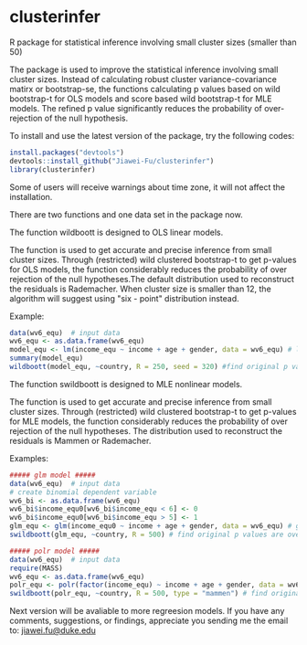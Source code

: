 # clusterinfer
R package for statistical inference involving small cluster sizes (smaller than 50)

The package is used to improve the statistical inference involving  small cluster sizes. Instead of calculating robust cluster variance-covariance  matirx or bootstrap-se, the functions calculating p values based on  wild bootstrap-t for OLS models and score based wild bootstrap-t for MLE models. The refined p value significantly reduces the probability of over-rejection of  the null hypothesis. 

To install and use the latest version of the package, try the following codes:
```r
install.packages("devtools")
devtools::install_github("Jiawei-Fu/clusterinfer")
library(clusterinfer)
```
Some of users will receive warnings about time zone, it will not affect the installation.

There are two functions and one data set in the package now.

The function wildboott is designed to OLS linear models.

The function is used to get accurate and precise inference from small cluster sizes. Through  (restricted) wild clustered bootstrap-t to get p-values for OLS models, the function considerably reduces the probability of over rejection of the null hypotheses.The default distribution used to reconstruct the residuals is Rademacher. When cluster size is smaller than 12, the algorithm will suggest using "six - point" distribution instead.

Example:
```r
data(wv6_equ)  # input data
wv6_equ <- as.data.frame(wv6_equ)
model_equ <- lm(income_equ ~ income + age + gender, data = wv6_equ) # linear model
summary(model_equ)
wildboott(model_equ, ~country, R = 250, seed = 320) #find original p values are over estimated
```
The function swildboott is designed to MLE nonlinear models.

The function is used to get accurate and precise inference from small cluster sizes. Through  (restricted) wild clustered bootstrap-t to get p-values for MLE models, the function considerably reduces the probability of over rejection of the null hypotheses. The distribution used to reconstruct the residuals is Mammen or Rademacher.

Examples:
```r
##### glm model #####
data(wv6_equ)  # input data
# create binomial dependent variable
wv6_bi <- as.data.frame(wv6_equ)
wv6_bi$income_equ0[wv6_bi$income_equ < 6] <- 0
wv6_bi$income_equ0[wv6_bi$income_equ > 5] <- 1
glm_equ <- glm(income_equ0 ~ income + age + gender, data = wv6_equ) # glm model
swildboott(glm_equ, ~country, R = 500) # find original p values are over estimated

##### polr model #####
data(wv6_equ)  # input data
require(MASS)
wv6_equ <- as.data.frame(wv6_equ)
polr_equ <- polr(factor(income_equ) ~ income + age + gender, data = wv6_equ) # polr model
swildboott(polr_equ, ~country, R = 500, type = "mammen") # find original p value is over estimated
```

Next version will be avaliable to more regreesion models.
If you have any comments, suggestions, or findings, appreciate you sending me the email to: jiawei.fu@duke.edu

